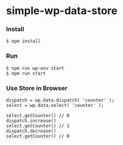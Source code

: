 # simple-wp-data-store

### Install
```
$ npm install
```

### Run
```
$ npm run wp-env start
$ npm run start
```

### Use Store in Browser
```
dispatch = wp.data.dispatch( 'counter' );
select = wp.data.select( 'counter' );

select.getCounter() // 0
dispatch.increase()
select.getCounter() // 1
dispatch.decrease()
select.getCounter() // 0
```


